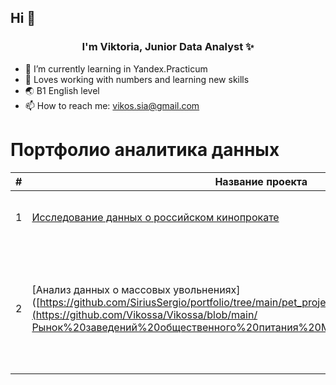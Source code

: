 ## Hi 👋

<div id='header' align='center'>
  <h3>I'm Viktoria, Junior Data Analyst ✨</h3>
</div>

- 🌱 I’m currently learning in Yandex.Practicum
- 💞️ Loves working with numbers and learning new skills
- 🌏 B1 English level
- 📫 How to reach me: vikos.sia@gmail.com


# Портфолио аналитика данных

|#|Название проекта|Сфера|Описание проекта|Стек|
|-----|-----|-----|-----|-----|
|1|[Исследование данных о российском кинопрокате](https://github.com/Vikossa/Vikossa/blob/main/Исследование%20данных%20о%20российском%20кинопрокате%20(1).ipynb)| Рынок труда | Сравнение и выявление основных различий вакансий| `pandas` `seaborn` `matplotib`|
|2|[Анализ данных о массовых увольнениях]([https://github.com/SiriusSergio/portfolio/tree/main/pet_projects/World%20layoffs%20analysis](https://github.com/Vikossa/Vikossa/blob/main/Рынок%20заведений%20общественного%20питания%20Москвы.ipynb)| Экономика |Очистка и предобработка данных о массовых увольнениях в различных компаниях, а также выполнение исследовательского анализа данных (EDA) |`PostgreSQL`|
